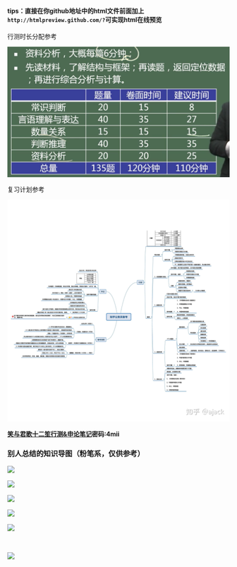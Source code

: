 









####	tips：直接在你github地址中的html文件前面加上`http://htmlpreview.github.com/?`可实现html在线预览



行测时长分配参考

![](./图片/行测模块时长分配（建议）.png)



复习计划参考

![](./图片/公考准备.jpg)

**[笑与君歌十二笙行测&申论笔记](https://pan.baidu.com/s/1BZ1zkXrRPMrbSkr6tc-mHw)密码:4mii**

###	别人总结的知识导图（粉笔系，仅供参考）



![](https://hera-webapp.fbstatic.cn/api/picture/download/412767317687296.jpeg)

![](https://hera-webapp.fbstatic.cn/api/picture/download/412767318212608.jpeg)

![](https://hera-webapp.fbstatic.cn/api/picture/download/412767318998016.jpeg)

![](https://hera-webapp.fbstatic.cn/api/picture/download/412767319260160.jpeg)

![](https://hera-webapp.fbstatic.cn/api/picture/download/412767319784448.jpeg)

![]()

![](https://hera-webapp.fbstatic.cn/api/picture/download/412767317163008.jpeg)